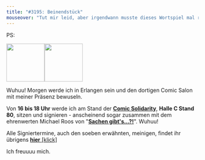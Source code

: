 ```yaml
---
title: "#3195: Beinendstück"
mouseover: "Tut mir leid, aber irgendwann musste dieses Wortspiel mal raus. Kribbelte mir schon die ganze Zeit in den Zehen."
---
```


PS:

<img src="http://www.comic-salon.de/daten/pics/Logo_2014.gif" width=100><img src="https://sites.google.com/site/comicsolidarity/_/rsrc/1388751015016/config/customLogo.gif" width=100>

Wuhuu! Morgen werde ich in Erlangen sein und den dortigen Comic Salon mit meiner Präsenz bewuseln. 

Von <strong>16 bis 18 Uhr</strong> werde ich am Stand der <a href="https://www.facebook.com/comicsolidarity" title="Comic Solidarity"><strong>Comic Solidarity</strong></a>, <strong>Halle C Stand 80</strong>, sitzen und signieren -  anscheinend sogar zusammen mit dem ehrenwerten Michael Roos von "<a href="http://demichl.wordpress.com/"><strong>Sachen gibt's...?!</strong></a>". Wuhuu!

Alle Signiertermine, auch den soeben erwähnten, meinigen, findet ihr übrigens <a href="http://www.comic-salon.de/index.asp?FsID=31&spr=1#T20.06.2014"><strong>hier</strong> [klick]</a> 

Ich freuuuu mich.
